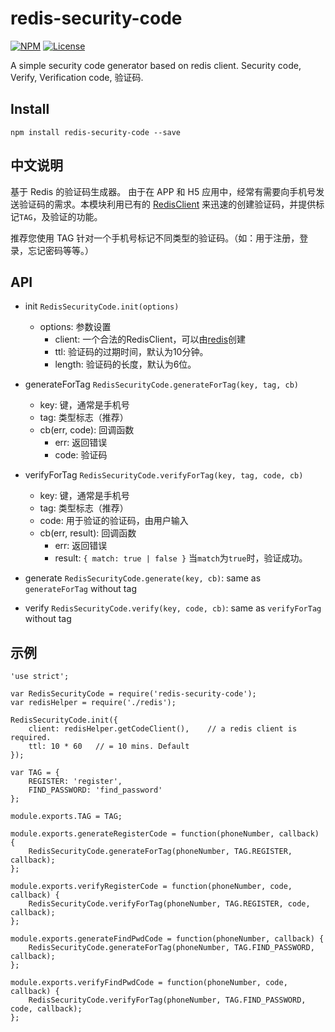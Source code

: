 # redis-security-code
[![NPM](https://img.shields.io/npm/v/npm.svg)](https://www.npmjs.com/package/redis-security-code)
[![License](http://img.shields.io/badge/license-MIT-lightgrey.svg?style=flat)](http://mit-license.org)

A simple security code generator based on redis client. Security code, Verify, Verification code, 验证码.

## Install
`npm install redis-security-code --save`

## 中文说明
基于 Redis 的验证码生成器。
由于在 APP 和 H5 应用中，经常有需要向手机号发送验证码的需求。本模块利用已有的 [RedisClient](https://www.npmjs.com/package/redis) 来迅速的创建验证码，并提供标记`TAG`，及验证的功能。

推荐您使用 TAG 针对一个手机号标记不同类型的验证码。（如：用于注册，登录，忘记密码等等。）

## API

- init `RedisSecurityCode.init(options)`
    - options: 参数设置
        - client: 一个合法的RedisClient，可以由[redis](https://www.npmjs.com/package/redis)创建
        - ttl: 验证码的过期时间，默认为10分钟。
        - length: 验证码的长度，默认为6位。

- generateForTag `RedisSecurityCode.generateForTag(key, tag, cb)`
    - key: 键，通常是手机号
    - tag: 类型标志（推荐）
    - cb(err, code): 回调函数
        - err: 返回错误
        - code: 验证码

- verifyForTag `RedisSecurityCode.verifyForTag(key, tag, code, cb)`
    - key: 键，通常是手机号
    - tag: 类型标志（推荐）
    - code: 用于验证的验证码，由用户输入
    - cb(err, result): 回调函数
        - err: 返回错误
        - result: `{ match: true | false }` 当`match`为`true`时，验证成功。

- generate `RedisSecurityCode.generate(key, cb)`: same as `generateForTag` without tag

- verify `RedisSecurityCode.verify(key, code, cb)`: same as `verifyForTag` without tag


## 示例

```
'use strict';

var RedisSecurityCode = require('redis-security-code');
var redisHelper = require('./redis');

RedisSecurityCode.init({
    client: redisHelper.getCodeClient(),    // a redis client is required.
    ttl: 10 * 60   // = 10 mins. Default
});

var TAG = {
    REGISTER: 'register',
    FIND_PASSWORD: 'find_password'
};

module.exports.TAG = TAG;

module.exports.generateRegisterCode = function(phoneNumber, callback) {
    RedisSecurityCode.generateForTag(phoneNumber, TAG.REGISTER, callback);
};

module.exports.verifyRegisterCode = function(phoneNumber, code, callback) {
    RedisSecurityCode.verifyForTag(phoneNumber, TAG.REGISTER, code, callback);
};

module.exports.generateFindPwdCode = function(phoneNumber, callback) {
    RedisSecurityCode.generateForTag(phoneNumber, TAG.FIND_PASSWORD, callback);
};

module.exports.verifyFindPwdCode = function(phoneNumber, code, callback) {
    RedisSecurityCode.verifyForTag(phoneNumber, TAG.FIND_PASSWORD, code, callback);
};
```
